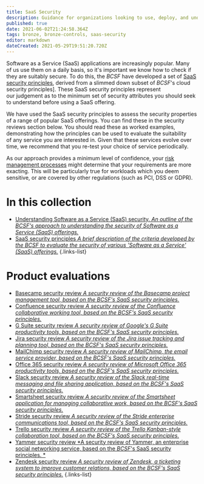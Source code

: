 ```yaml
---
title: SaaS Security 
description: Guidance for organizations looking to use, deploy, and understand the risks of adopting a range of popular Software as a Service (SaaS) applications.
published: true
date: 2021-06-02T21:24:58.364Z
tags: bronze, bronze-controls, saas-security
editor: markdown
dateCreated: 2021-05-29T19:51:20.720Z
---
```


Software as a Service (SaaS) applications are increasingly popular. Many of us use them on a daily basis, so it's important we know how to check if they are suitably secure. To do this, the *BCSF* have developed a set of [SaaS security principles](/collection/saas-security?curPage=/collection/saas-security/saas-security-principles), derived from a slimmed down subset of *BCSF*'s cloud security principles]. These SaaS security principles represent our judgement as to the minimum set of security attributes you should seek to understand before using a SaaS offering.

We have used the SaaS security principles to assess the security properties of a range of popular SaaS offerings. You can find these in the security reviews section below. You should read these as worked examples, demonstrating how the principles can be used to evaluate the suitability of any service you are interested in. Given that these services evolve over time, we recommend that you re-test your choice of service periodically.

As our approach provides a minimum level of confidence, your [risk management processes](/silver-controls/checklist-risk-management) might determine that your requirements are more exacting. This will be particularly true for workloads which you deem sensitive, or are covered by other regulations (such as PCI, DSS or GDPR). 



# In this collection

- [Understanding Software as a Service (SaaS) security. *An outline of the *BCSF*'s approach to understanding the security of Software as a Service (SaaS) offerings.*](https://guides.techbento.com/en/bronze-controls/saas-security/understanding-saas-security)
- [SaaS security principles *A brief description of the criteria developed by the *BCSF* to evaluate the security of various 'Software as a Service' (SaaS) offerings.*](https://guides.techbento.com/en/bronze-controls/saas-security/saas-security-principles)
{.links-list}




# Product evaluations
- [Basecamp security review *A security review of the Basecamp project management tool, based on the *BCSF*'s SaaS security principles.*](/bronze-controls/saas-security/basecamp)
- [Confluence security review *A security review of the Confluence collaborative working tool, based on the *BCSF*'s SaaS security principles.*](/bronze-controls/saas-security/confluence) 
- [G Suite security review *A security review of Google's G Suite productivity tools, based on the *BCSF*'s SaaS security principles.*](/bronze-controls/saas-security/g-suite)
- [Jira security review *A security review of the Jira issue tracking and planning tool, based on the *BCSF*'s SaaS security principles.*](/bronze-controls/saas-security/jira)
- [MailChimp security review *A security review of MailChimp, the email service provider, based on the *BCSF*'s SaaS security principles.*](/bronze-controls/saas-security/mailchimp)
- [Office 365 security review *A security review of Microsoft Office 365 productivity tools, based on the *BCSF*'s SaaS security principles.*](/bronze-controls/saas-security/office-365)  
- [Slack security review *A security review of the Slack real-time messaging and file sharing application, based on the *BCSF*'s SaaS security principles.*](/bronze-controls/saas-security/slack)
- [Smartsheet security review *A security review of the Smartsheet application for managing collaborative work, based on the *BCSF*'s SaaS security principles.*](/bronze-controls/saas-security/smartsheet)
- [Stride security review *A security review of the Stride enterprise communications tool, based on the *BCSF*'s SaaS security principles.*](/bronze-controls/saas-security/stride)
- [Trello security review *A security review of the Trello Kanban-style collaboration tool, based on the *BCSF*'s SaaS security principles.*](/bronze-controls/saas-security/trello)
- [Yammer security review *A security review of Yammer, an enterprise social networking service, based on the *BCSF*'s SaaS security principles.  *](/bronze-controls/saas-security/yammer)  
- [Zendesk security review *A security review of Zendesk, a ticketing system to improve customer relations, based on the *BCSF*'s SaaS security principles.*](/bronze-controls/saas-security/zendesk)
{.links-list}


